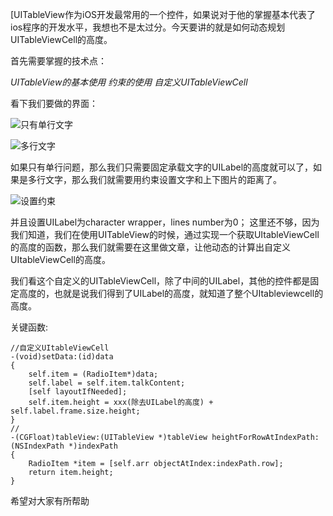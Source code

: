 [UITableView作为iOS开发最常用的一个控件，如果说对于他的掌握基本代表了ios程序的开发水平，我想也不是太过分。今天要讲的就是如何动态规划UITableViewCell的高度。

首先需要掌握的技术点：

*UITableView的基本使用*
*约束的使用*
*自定义UITableViewCell*

看下我们要做的界面：

![只有单行文字](http://upload-images.jianshu.io/upload_images/1261094-7b60f68c8d0ff3f1.png?imageMogr2/auto-orient/strip%7CimageView2/2/w/1240)

![多行文字](http://upload-images.jianshu.io/upload_images/1261094-6c1d590df98c96d3.png?imageMogr2/auto-orient/strip%7CimageView2/2/w/1240)

如果只有单行问题，那么我们只需要固定承载文字的UILabel的高度就可以了，如果是多行文字，那么我们就需要用约束设置文字和上下图片的距离了。

![设置约束](http://upload-images.jianshu.io/upload_images/1261094-860c01d5c228d1a7.png?imageMogr2/auto-orient/strip%7CimageView2/2/w/1240)

并且设置UILabel为character wrapper，lines number为0；
这里还不够，因为我们知道，我们在使用UITableView的时候，通过实现一个获取UItableViewCell的高度的函数，那么我们就需要在这里做文章，让他动态的计算出自定义UItableViewCell的高度。

我们看这个自定义的UITableViewCell，除了中间的UILabel，其他的控件都是固定高度的，也就是说我们得到了UILabel的高度，就知道了整个UItableviewcell的高度。 

关键函数:
```
//自定义UItableViewCell
-(void)setData:(id)data
{
    self.item = (RadioItem*)data;
    self.label = self.item.talkContent;
    [self layoutIfNeeded];
    self.item.height = xxx(除去UILabel的高度) + self.label.frame.size.height;
}
//
-(CGFloat)tableView:(UITableView *)tableView heightForRowAtIndexPath:(NSIndexPath *)indexPath
{
    RadioItem *item = [self.arr objectAtIndex:indexPath.row];
    return item.height;
}
```

希望对大家有所帮助
